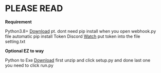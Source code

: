 # PLEASE READ

**Requirement**

Python3.8+ [Download](https://www.python.org/ftp/python/3.8.0/python-3.8.0-amd64.exe) pt. dont need pip install when you open webhook.py file automatic pip install
Token Discord [Watch](https://youtu.be/YEgFvgg7ZPI) put token into the file setting.txt


**Optional EZ to way**

Python to Exe [Download](https://files.pythonhosted.org/packages/75/41/47a6dc3790d6c1310e067eaacd733cff2daa6f936f1d8747013ebab85b8e/auto-py-to-exe-2.10.1.tar.gz)
first unzip and click setup.py and done last one you need to click run.py
